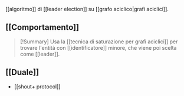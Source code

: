 [[algoritmo]] di [[leader election]] su [[grafo aciclico|grafi aciclici]].

## [[Comportamento]]

> [!Summary]
> Usa la [[tecnica di saturazione per grafi aciclici]] per trovare l'entità con [[identificatore]] minore, che viene poi scelta come [[leader]].

## [[Duale]]

- [[shout+ protocol]]
